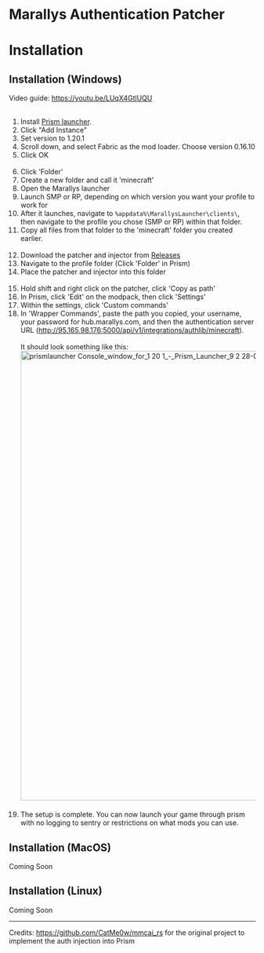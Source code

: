 # Marallys Authentication Patcher

# Installation

## Installation (Windows)
Video guide: https://youtu.be/LUqX4GtlUQU<br></br>
1. Install [Prism launcher](https://prismlauncher.org/).
2. Click "Add Instance"
3. Set version to 1.20.1
4. Scroll down, and select Fabric as the mod loader. Choose version 0.16.10
5. Click OK
<br></br>
6. Click 'Folder'
7. Create a new folder and call it 'minecraft'
8. Open the Marallys launcher
9. Launch SMP or RP, depending on which version you want your profile to work for
10. After it launches, navigate to `%appdata%\MarallysLauncher\clients\`, then navigate to the profile you chose (SMP or RP) within that folder.
11. Copy all files from that folder to the 'minecraft' folder you created earlier.
<br></br>
13. Download the patcher and injector from [Releases](https://github.com/jbsparrow/marallys-auth-patcher/releases/latest)
14. Navigate to the profile folder (Click 'Folder' in Prism)
15. Place the patcher and injector into this folder
<br></br>
16. Hold shift and right click on the patcher, click 'Copy as path'
17. In Prism, click 'Edit' on the modpack, then click 'Settings'
18. Within the settings, click 'Custom commands'
19. In 'Wrapper Commands', paste the path you copied, your username, your password for hub.marallys.com, and then the authentication server URL (http://95.165.98.176:5000/api/v1/integrations/authlib/minecraft).<br></br>
    It should look something like this: <img width="916" alt="prismlauncher Console_window_for_1 20 1_-_Prism_Launcher_9 2 28-03-25 1832x263 f71953df-150c-4fe6-9e" src="https://github.com/user-attachments/assets/f91f0c9b-1be7-4663-80ec-1251c3582343" />
<br></br>
21. The setup is complete. You can now launch your game through prism with no logging to sentry or restrictions on what mods you can use.

## Installation (MacOS)
Coming Soon

## Installation (Linux)
Coming Soon

---

Credits: https://github.com/CatMe0w/mmcai_rs for the original project to implement the auth injection into Prism
